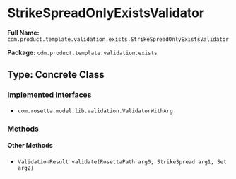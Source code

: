 # StrikeSpreadOnlyExistsValidator

**Full Name:** `cdm.product.template.validation.exists.StrikeSpreadOnlyExistsValidator`

**Package:** `cdm.product.template.validation.exists`

## Type: Concrete Class

### Implemented Interfaces

- `com.rosetta.model.lib.validation.ValidatorWithArg`

### Methods

#### Other Methods

- `ValidationResult validate(RosettaPath arg0, StrikeSpread arg1, Set arg2)`


